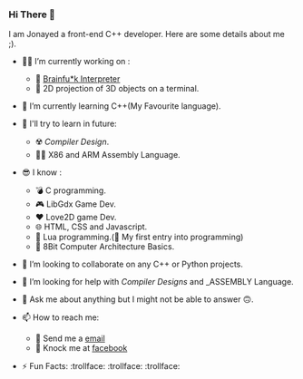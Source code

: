 ### Hi There 👋
I am Jonayed a front-end C++ developer.
Here are some details about me ;).

- 👨‍🔧 I’m currently working on :
  - 🤪 [Brainfu*k Interpreter](https://github.com/JonayedMohiuddin/Brainf-ck.git)
  - 🍩 2D projection of 3D objects on a terminal.

- 🌱 I’m currently learning C++(My Favourite language).
- 🚀 I'll try to learn in future:
  - ☢️ _Compiler Design_.
  - 👨‍💻 X86 and ARM Assembly Language.
- 😎 I know : 
  - 💣 C programming.
  - 🎮 LibGdx Game Dev.
  - ❤ Love2D game Dev.
  - 🌐 HTML, CSS and Javascript.
  - 🌙 Lua programming.(👶 My first entry into programming)
  - 🧮 8Bit Computer Architecture Basics.
- 🤝 I’m looking to collaborate on any C++ or Python projects.
- 🤔 I’m looking for help with _Compiler Designs_ and _ASSEMBLY Language.
- 💬 Ask me about anything but I might not be able to answer 🙃.
- 📫 How to reach me: 
  - 📧 Send me a [email](jonayedmohiuddin@gmail.com)
  - 📲 Knock me at [facebook](https://www.facebook.com/jonayedmohiuddin)
- ⚡ Fun Facts: :trollface: :trollface: :trollface:


